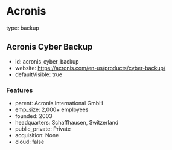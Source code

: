 # Acronis

type: backup

## Acronis Cyber Backup

- id: acronis_cyber_backup
- website: https://acronis.com/en-us/products/cyber-backup/
- defaultVisible: true

### Features

- parent: Acronis International GmbH
- emp_size: 2,000+ employees
- founded: 2003
- headquarters: Schaffhausen, Switzerland
- public_private: Private
- acquisition: None
- cloud: false
